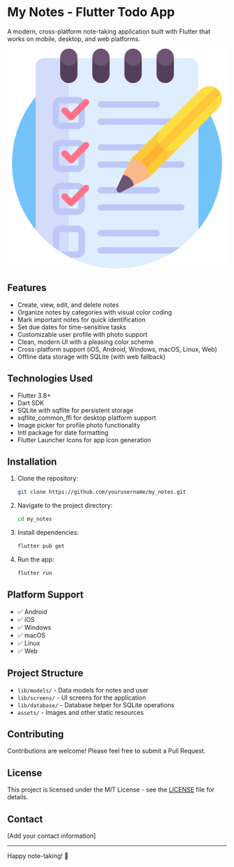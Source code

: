 # My Notes - Flutter Todo App

A modern, cross-platform note-taking application built with Flutter that works on mobile, desktop, and web platforms.

![App Icon](assets/images/list.png)

## Features

- Create, view, edit, and delete notes
- Organize notes by categories with visual color coding
- Mark important notes for quick identification
- Set due dates for time-sensitive tasks
- Customizable user profile with photo support
- Clean, modern UI with a pleasing color scheme
- Cross-platform support (iOS, Android, Windows, macOS, Linux, Web)
- Offline data storage with SQLite (with web fallback)

## Technologies Used

- Flutter 3.8+
- Dart SDK
- SQLite with sqflite for persistent storage
- sqflite_common_ffi for desktop platform support
- Image picker for profile photo functionality
- Intl package for date formatting
- Flutter Launcher Icons for app icon generation

## Installation

1. Clone the repository:
   ```bash
   git clone https://github.com/yourusername/my_notes.git
   ```

2. Navigate to the project directory:
   ```bash
   cd my_notes
   ```

3. Install dependencies:
   ```bash
   flutter pub get
   ```

4. Run the app:
   ```bash
   flutter run
   ```

## Platform Support

- ✅ Android
- ✅ iOS
- ✅ Windows
- ✅ macOS
- ✅ Linux
- ✅ Web

## Project Structure

- `lib/models/` - Data models for notes and user
- `lib/screens/` - UI screens for the application
- `lib/database/` - Database helper for SQLite operations
- `assets/` - Images and other static resources

## Contributing

Contributions are welcome! Please feel free to submit a Pull Request.

## License

This project is licensed under the MIT License - see the [LICENSE](LICENSE) file for details.

## Contact

[Add your contact information]

---

Happy note-taking! 📝
